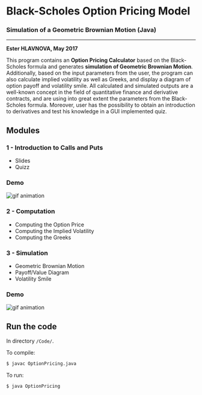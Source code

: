 # Black-Scholes Option Pricing Model
### Simulation of a Geometric Brownian Motion (Java)
---

**Ester HLAVNOVA, May 2017**

This program contains an **Option Pricing Calculator** based on the Black-Scholes formula and generates **simulation of Geometric Brownian Motion**. Additionally, based on the input parameters from the user, the program can also calculate implied volatility as well as Greeks, and display a diagram of option payoff and volatility smile. All calculated and simulated outputs are a well-known concept in the field of quantitative finance and derivative contracts, and are using into great extent the parameters from the Black-Scholes formula. Moreover, user has the possibility to obtain an introduction to derivatives and test his knowledge in a GUI implemented quiz.

## Modules

### 1 - Introduction to Calls and Puts
 - Slides
 - Quizz

### Demo
![gif animation](https://github.com/EsterHlav/Black-Scholes-Option-Pricing-Model/raw/master/QuizzHD.gif "overview")

### 2 - Computation
 - Computing the Option Price
 - Computing the Implied Volatility
 - Computing the Greeks

### 3 - Simulation
 - Geometric Brownian Motion
 - Payoff/Value Diagram
 - Volatility Smile

### Demo
![gif animation](https://github.com/EsterHlav/Black-Scholes-Option-Pricing-Model/raw/master/OptionPricing.gif "overview")

## Run the code
In directory ```/Code/```.

To compile:
```bash
$ javac OptionPricing.java
```

To run:
```bash
$ java OptionPricing
```
